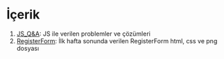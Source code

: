 # İçerik

1. [JS_Q&A](https://github.com/ybakyurek/techCareerAssignments/tree/main/JS_Q%26A): JS ile verilen problemler ve çözümleri
2. [RegisterForm](https://github.com/ybakyurek/techCareerAssignments/tree/main/RegisterForm): İlk hafta sonunda verilen RegisterForm html, css ve png dosyası

